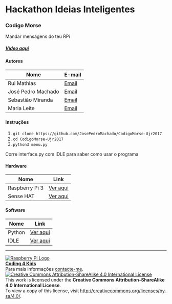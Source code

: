 # Hackathon Ideias Inteligentes

### Codigo Morse

   Mandar mensagens do teu RPi
  
##### [Vídeo aqui](Demo/video.mp4?raw=true)  
  
#### Autores  

|Nome  |E-mail  |  
|---|---|    
|Rui Mathias  |[Email](mailto:mincemeat72@gmail.com)  |  
|José Pedro Machado  |[Email](mailto:m4in4ccount@gmail.com)  |  
|Sebastião Miranda  |[Email](mailto:putosebastien@gmail.com)  |  
|Maria Leite  |[Email](mailto:mbcleite@gmail.com)  |  

#### Instruções

1. `git clone https://github.com/JosePedroMachado/CodigoMorse-Ujr2017`
2. `cd CodigoMorse-Ujr2017`
3. `python3 menu.py`

Corre interface.py com IDLE para saber como usar o programa

#### Hardware  

|Nome  |Link  |  
|---|---|    
|Raspberry Pi 3  |[Ver aqui](http://www.raspberrypi.org)  |  
|Sense HAT  |[Ver aqui](http://www.raspberrypi.org/products/sense-hat/)  |  

#### Software  

|Nome  |Link  |  
|---|---|    
|Python  |[Ver aqui](http://www.python.org)  |
|IDLE  |[Ver aqui](http://www.python.org)  |  


***  
[![Raspberry Pi Logo](https://upload.wikimedia.org/wikipedia/en/thumb/c/cb/Raspberry_Pi_Logo.svg/50px-Raspberry_Pi_Logo.svg.png)](http://raspberrypi.org)   
[**Coding 4 Kids**](http://coding4kids.github.io/coding4kids/)  
Para mais informações [contacte-me](mailto:nunofilipesantos@gmail.com).  
[![Creative Commons Attribution-ShareAlike 4.0 International License](https://licensebuttons.net/l/by-sa/4.0/88x31.png)](http://creativecommons.org/licenses/by-sa/4.0/)  
This work is licensed under the **Creative Commons Attribution-ShareAlike 4.0 International License**.  
To view a copy of this license, visit http://creativecommons.org/licenses/by-sa/4.0/.  
